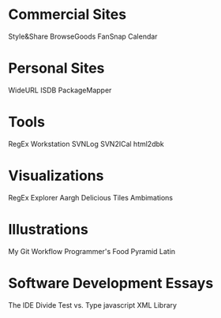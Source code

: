Commercial Sites
===
Style&Share
BrowseGoods
FanSnap
Calendar

Personal Sites
===
WideURL
ISDB
PackageMapper

Tools
===
RegEx Workstation
SVNLog
SVN2ICal
html2dbk

Visualizations
===
RegEx Explorer
Aargh
Delicious
Tiles
Ambimations

Illustrations
===
My Git Workflow
Programmer's Food Pyramid
Latin

Software Development Essays
===
The IDE Divide
Test vs. Type
javascript
XML Library
